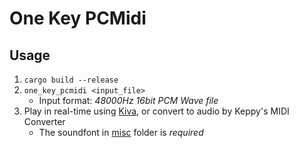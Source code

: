 # One Key PCMidi

## Usage

1. `cargo build --release`
2. `one_key_pcmidi <input_file>`
   - Input format: *48000Hz 16bit PCM Wave file*
3. Play in real-time using [Kiva](https://github.com/arduano/Kiva), or convert to audio by Keppy's MIDI Converter
   - The soundfont in [misc](misc/) folder is *required*